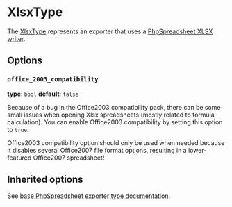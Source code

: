 # XlsxType

The [XlsxType](https://github.com/Kreyu/data-table-bundle/blob/main/src/Bridge/PhpSpreadsheet/Exporter/Type/XlsxType.php) represents an exporter that uses a [PhpSpreadsheet XLSX writer](https://github.com/PHPOffice/PhpSpreadsheet/blob/master/src/PhpSpreadsheet/Writer/Xlsx.php).

## Options

### `office_2003_compatibility`

**type**: `bool` **default**: `false`

Because of a bug in the Office2003 compatibility pack, there can be some small issues when opening 
Xlsx spreadsheets (mostly related to formula calculation). You can enable Office2003 compatibility by setting this option to `true`.

Office2003 compatibility option should only be used when needed because it disables several Office2007 file format options, 
resulting in a lower-featured Office2007 spreadsheet!

## Inherited options

See [base PhpSpreadsheet exporter type documentation](/reference/exporting/#phpspreadsheettype).
